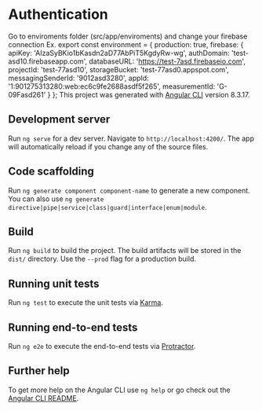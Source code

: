 # Authentication
Go to enviroments folder (src/app/enviroments) and change your firebase connection
Ex.
export const environment = {
  production: true,
  firebase: {
    apiKey: 'AIzaSyBKio1bKasdn2aD77AbPiT5KgdyRw-wg',
    authDomain: 'test-asd10.firebaseapp.com',
    databaseURL: 'https://test-7asd.firebaseio.com',
    projectId: 'test-77asd10',
    storageBucket: 'test-77asd0.appspot.com',
    messagingSenderId: '9012asd3280',
    appId: '1:901275313280:web:ec6c9fe2688asdf5f265',
    measurementId: 'G-09Fasd261'
  }
};
This project was generated with [Angular CLI](https://github.com/angular/angular-cli) version 8.3.17.


## Development server

Run `ng serve` for a dev server. Navigate to `http://localhost:4200/`. The app will automatically reload if you change any of the source files.

## Code scaffolding

Run `ng generate component component-name` to generate a new component. You can also use `ng generate directive|pipe|service|class|guard|interface|enum|module`.

## Build

Run `ng build` to build the project. The build artifacts will be stored in the `dist/` directory. Use the `--prod` flag for a production build.

## Running unit tests

Run `ng test` to execute the unit tests via [Karma](https://karma-runner.github.io).

## Running end-to-end tests

Run `ng e2e` to execute the end-to-end tests via [Protractor](http://www.protractortest.org/).

## Further help

To get more help on the Angular CLI use `ng help` or go check out the [Angular CLI README](https://github.com/angular/angular-cli/blob/master/README.md).
